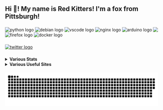 <h2 align="left">Hi 👋! My name is Red Kitters! I'm a fox from Pittsburgh! </h2>

###

<img align="right" height="150" src="https://avatars.githubusercontent.com/u/23389169?v=4.png"  />

###

<div align="left">
  <img src="https://cdn.jsdelivr.net/gh/devicons/devicon/icons/python/python-original.svg" height="30" width="42" alt="python logo"  />
  <img src="https://cdn.jsdelivr.net/gh/devicons/devicon/icons/debian/debian-original.svg" height="30" width="42" alt="debian logo"  />
  <img src="https://cdn.jsdelivr.net/gh/devicons/devicon/icons/vscode/vscode-original.svg" height="30" width="42" alt="vscode logo"  />
  <img src="https://cdn.jsdelivr.net/gh/devicons/devicon/icons/nginx/nginx-original.svg" height="30" width="42" alt="nginx logo"  />
  <img src="https://cdn.jsdelivr.net/gh/devicons/devicon/icons/arduino/arduino-original.svg" height="30" width="42" alt="arduino logo"  />
  <img src="https://cdn.jsdelivr.net/gh/devicons/devicon/icons/firefox/firefox-original.svg" height="30" width="42" alt="firefox logo"  />
  <img src="https://cdn.jsdelivr.net/gh/devicons/devicon/icons/docker/docker-original.svg" height="30" width="42" alt="docker logo"  />
</div>

###

<div align="left">
  <a href="https://twitter.com/@LakesideMiners" target="_blank">
    <img src="https://img.shields.io/static/v1?message=Twitter&logo=twitter&label=&color=1DA1F2&logoColor=white&labelColor=&style=for-the-badge" height="30" alt="twitter logo"  />
  </a>
</div>

###
<details>
 <summary><b>Various Stats</b></summary>


<!--START_SECTION:waka-->
![Code Time](http://img.shields.io/badge/Code%20Time-152%20hrs%2055%20mins-blue)

![Profile Views](http://img.shields.io/badge/Profile%20Views-2-blue)

**This Week I Spent My Time On** 

```text
⌚︎ Time Zone: America/New_York

Programming Languages: 
Python                   2 hrs 32 mins       ███████░░░░░░░░░░░░░░░░░░   30.03% 
INI                      2 hrs 8 mins        ██████░░░░░░░░░░░░░░░░░░░   25.35% 
YAML                     1 hr 7 mins         ███░░░░░░░░░░░░░░░░░░░░░░   13.33% 
Text                     32 mins             █░░░░░░░░░░░░░░░░░░░░░░░░   6.44% 
JSON                     32 mins             █░░░░░░░░░░░░░░░░░░░░░░░░   6.37%

Editors: 
VS Code                  8 hrs 26 mins       █████████████████████████   100.0%

Projects: 
ZappyOSC                 5 hrs 3 mins        ███████████████░░░░░░░░░░   59.89% 
ESP                      1 hr 7 mins         ███░░░░░░░░░░░░░░░░░░░░░░   13.41% 
OpenIris-1               57 mins             ██░░░░░░░░░░░░░░░░░░░░░░░   11.37% 
IronOS-2.21              42 mins             ██░░░░░░░░░░░░░░░░░░░░░░░   8.46% 
Marlin-2.1.2             23 mins             █░░░░░░░░░░░░░░░░░░░░░░░░   4.72%

```

**I Mostly Code in Python** 

```text
Python                   18 repos            ██████████░░░░░░░░░░░░░░░   42.86% 
HTML                     7 repos             ████░░░░░░░░░░░░░░░░░░░░░   16.67% 
JavaScript               5 repos             ███░░░░░░░░░░░░░░░░░░░░░░   11.9% 
C++                      2 repos             █░░░░░░░░░░░░░░░░░░░░░░░░   4.76% 
GLSL                     2 repos             █░░░░░░░░░░░░░░░░░░░░░░░░   4.76%

```



 Last Updated on 15/04/2023 18:32:34 UTC
<!--END_SECTION:waka-->


</details>
<details>
  <summary><b>Various Useful Sites</b></summary>
  
  [Grep.App](https://grep.app/) - Bulk serach git repos, regex support.
  
  [Oh Shit Git!](https://ohshitgit.com/) - For when Git makes you go "Oh Shit!"
  
</details>
  
<br clear="both">

<img src="https://raw.githubusercontent.com/LakesideMiners/LakesideMiners/output/github-contribution-grid-snake-dark.svg" align="center"/>

###
